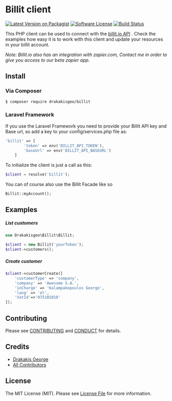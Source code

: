 # Billit client

[![Latest Version on Packagist][ico-version]][link-packagist]
[![Software License][ico-license]](LICENSE.md)
[![Build Status][ico-travis]][link-travis]

This PHP client can be used to connect with the [billit.io API](https://www.billit.io/docs) . Check the examples how easy it is to work with this client and update your resources in your billit account.

*Note: Billit.io also has an integration with zapier.com, Contact me in order to give you access to our beta zapier app.*

## Install

### Via Composer

``` bash
$ composer require drakakisgeo/billit
```

### Laravel Framework
If you use the Laravel Framework you need to provide your Billit API key and Base url, so add a key to your config/services.php file as:
``` php
'billit' => [
        'token' => env('BILLIT_API_TOKEN'),
        'baseUrl' => env('BILLIT_API_BASEURL')
    ]
```
To initialize the client is just a call as this:

``` php
$client = resolve('billit');
```
You can of course also use the Billit Facade like so

``` php
Billit::myAccount();
```

## Examples
##### List customers

``` php
use Drakakisgeo\Billit\Billit;

$client = new Billit('yourToken');
$client->customers();
```

##### Create customer

``` php
$client->customerCreate([
    'customerType' => 'company',
    'company' => 'Awesome S.A.',
    'inCharge' => 'Kalampakopoulos George',
    'lang' => 'el',
    'VatId'=>'075101010'
]);
```

## Contributing

Please see [CONTRIBUTING](CONTRIBUTING.md) and [CONDUCT](CONDUCT.md) for details.

## Credits

- [Drakakis George][link-author]
- [All Contributors][link-contributors]

## License

The MIT License (MIT). Please see [License File](LICENSE.md) for more information.

[ico-version]: https://img.shields.io/packagist/v/drakakisgeo/billit.svg?style=flat-square
[ico-license]: https://img.shields.io/badge/license-MIT-brightgreen.svg?style=flat-square
[ico-travis]: https://img.shields.io/travis/drakakisgeo/billit/master.svg?style=flat-square
[link-packagist]: https://packagist.org/packages/drakakisgeo/billit
[link-travis]: https://travis-ci.org/drakakisgeo/billit
[link-author]: https://github.com/drakakisgeo
[link-contributors]: ../../contributors